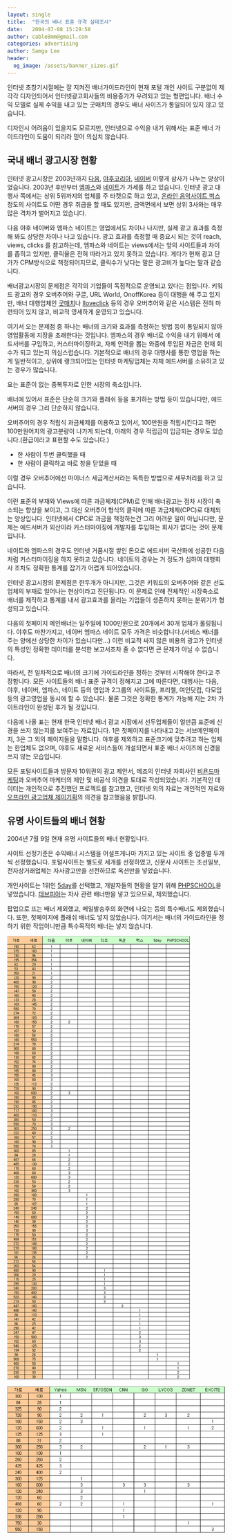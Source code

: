 ```yaml
---
layout: single
title:  "한국의 배너 표준 규격 실태조사"
date:   2004-07-08 15:29:58
author: cable8mm@gmail.com
categories: advertising
author: Samgu Lee
header:
  og_image: /assets/banner_sizes.gif
---
```


인터넷 초창기시절에는 잘 지켜진 배너가이드라인이 현재 포털 개인 사이트 구분없이 제각각 디자인되어서 인터넷광고회사들의 비용증가가 우려되고 있는 형편입니다. 배너 수익 모델로 실제 수익을 내고 있는 굿매치의 경우도 배너 사이즈가 통일되어 있지 않고 있습니다.

디자인시 어려움이 있을지도 모르지만, 인터넷으로 수익을 내기 위해서는 표준 배너 가이드라인이 도움이 되리라 믿어 의심치 않습니다.

## 국내 배너 광고시장 현황

인터넷 광고시장은 2003년까지 [다음](http://www.daum.net/), [야후코리아](http://www.yahoo.co.kr/), [네이버](http://www.naver.com/) 이렇게 삼사가 나누는 양상이었습니다. 2003년 후반부터 [엠파스](http://www.empas.com/)와 [네이트](http://www.nate.com/)가 가세를 하고 있습니다. 인터넷 광고 대행사 쪽에서는 상위 5위까지의 업체를 주 타켓으로 하고 있고, [온라인 음악사이트 벅스](http://www.bugs.co.kr/) 정도의 사이트도 어떤 경우 취급을 할 때도 있지만, 금액면에서 보면 상위 3사와는 매우 많은 격차가 벌어지고 있습니다.

다음 야후 네이버와 엠파스 네이트는 영업에서도 차이나 나지만, 실제 광고 효과를 측정해 봐도 상당한 차이나 나고 있습니다. 광고 효과를 측정할 때 중요시 되는 것이 reach, views, clicks 를 참고하는데, 엠파스와 네이트는 views에서는 앞의 사이트들과 차이를 좁히고 있지만, 클릭율은 전혀 따라가고 있지 못하고 있습니다. 게다가 현재 광고 단가가 CPM방식으로 책정되어지므로, 클릭수가 낮다는 말은 광고비가 높다는 말과 같습니다.

배너광고시장의 문제점은 각각의 기업들이 독점적으로 운영되고 있다는 점입니다. 키워드 광고의 경우 오버추어와 구글, URL World, OnoffKorea 등이 대행을 해 주고 있지만, 배너 대행업체인 [굿매치](http://www.goodmatch.co.kr/)나 [Iloveclick](http://www.ilikeclick.co.kr/) 등의 경우 오버추어와 같은 시스템은 전혀 마련되어 있지 않고, 비교적 영세하게 운영되고 있습니다.

여기서 오는 문제점 중 하나는 배너의 크기와 효과를 측정하는 방법 등이 통일되지 않아 영업활동에 지장을 초래한다는 것입니다. 엠파스의 경우 배너로 수익을 내기 위해서 에드서버를 구입하고, 커스터마이징하고, 자체 인력을 뽑는 와중에 투입된 자금은 현재 회수가 되고 있는지 의심스럽습니다. 기본적으로 배너의 경우 대행사를 통한 영업을 하는게 일반적이고, 상위에 랭크되어있는 인터넷 마케팅업체는 자체 에드서버를 소유하고 있는 경우가 많습니다.

요는 표준이 없는 중복투자로 인한 시장의 축소입니다.

배너에 있어서 표준은 단순히 크기와 플래쉬 등을 표기하는 방법 등이 있습니다만, 에드서버의 경우 그리 단순하지 않습니다.

오버추어의 경우 적립식 과금체제를 이용하고 있어서, 100만원을 적립시킨다고 하면 100만원어치의 광고분량이 나가게 되는데, 아래의 경우 적립금이 입금되는 경우도 있습니다.(환급이라고 표현할 수도 있습니다.)

- 한 사람이 두번 클릭했을 때
- 한 사람이 클릭하고 바로 창을 닫았을 때

이럴 경우 오버추어에선 마이너스 세금계산서라는 독특한 방법으로 세무처리를 하고 있습니다.

이런 표준의 부재와 Views에 따른 과금체제(CPM)로 인해 배너광고는 점차 시장이 축소되는 향상을 보이고, 그 대신 오버추어 형식의 클릭에 따른 과금체제(CPC)로 대체되는 양상입니다. 인터넷에서 CPC로 과금을 책정하는건 그리 어려운 일이 아닙니다만, 문제는 에드서버가 외산이라 커스터마이징에 개발자를 투입하는 회사가 없다는 것이 문제입니다.

네이트와 엠파스의 경우도 인터넷 거품시절 쌓인 돈으로 에드서버 국산화에 성공한 다음처럼 커스터마이징을 하지 못하고 있습니다. 네이트의 경우는 거 정도가 심하여 대행회사 조차도 정확한 통계를 잡기가 어렵게 되어있습니다.

인터넷 광고시장의 문제점은 한두개가 아니지만, 그것은 키워드의 오버추어와 같은 선도업체의 부재로 일어나는 현상이라고 진단됩니다. 이 문제로 인해 전체적인 시장축소로 배너를 제작하고 통계를 내서 광고효과를 올리는 기업들이 생존하지 못하는 분위기가 형성되고 있습니다.

다음의 첫페이지 메인배너는 일주일에 1000만원으로 20개에서 30개 업체가 롤링됩니다. 야후도 마찬가지고, 네이버 엠파스 네이트 모두 가격은 비슷합니다.(서비스 배너를 주는 양에선 상당한 차이가 있습니다만...) 이런 비교적 싸지 않은 비용의 광고가 인터넷의 특성인 정확한 데이터를 분석한 보고서조차 줄 수 없다면 큰 문제가 아닐 수 없습니다.

따라서, 전 일차적으로 배너의 크기에 가이드라인을 정하는 것부터 시작해야 한다고 주장합니다. 모든 사이트들의 배너 표준 규격이 정해지고 그에 따른다면, 대행사는 다음, 야후, 네이버, 엠파스, 네이트 등의 영업과 2그룹의 사이트들, 프리첼, 여인닷컴, 다모임 등의 광고영업을 동시에 할 수 있습니다. 물론 그것은 정확한 통계가 가능해 지는 2차 가이트라인이 완성된 후가 될 것입니다.

다음에 나올 표는 현재 한국 인터넷 배너 광고 시장에서 선두업체들이 얼만큼 표준에 신경을 쓰지 않는지를 보여주는 자료입니다. 1은 첫페이지를 나타내고 2는 서브메인페이지, 3은 그 외의 페이지들을 말합니다. 야후를 제외하고 표준크기에 맞추려고 하는 업체는 한업체도 없으며, 야후도 새로운 서비스들이 개설되면서 표준 배너 사이즈에 신경을 쓰지 않는 모습입니다.

모든 포털사이트들과 방문자 10위권의 광고 제안서, 메죠의 인터넷 자회사인 [비욘드마케팅](http://www.beyondmarketing.co.kr/)과 오버추어 마케터의 제안 및 비공식 의견을 토대로 작성되었습니다. 기본적인 데이터는 개인적으로 추진했던 프로젝트를 참고했고, 인터넷 외의 자료는 개인적인 자료와 [오프라인 광고업체 제이기획](http://www.etern.co.kr/)의 의견을 참고했음을 밝힙니다.

## 유명 사이트들의 배너 현황

2004년 7월 9일 현재 유명 사이트들의 배너 현황입니다.

사이트 선정기준은 수익배너 시스템을 어설프게나마 가지고 있는 사이트 중 업종별 두개씩 선정했습니다. 포털사이트는 별도로 세개를 선정하였고, 신문사 사이트는 조선일보, 전자상거래업체는 자사광고만을 선전하므로 옥션만을 넣었습니다.

개인사이트는 1위인 [5day](http://www.5day.co.kr/)를 선택했고, 개발자들의 현황을 알기 위해 [PHPSCHOOL](http://www.phpschool.com/)을 넣었습니다. [데브피아](http://www.devpia.com/)는 자사 관련 배너만을 넣고 있으므로, 제외했습니다.

팝업으로 뜨는 배너 제외했고, 메일발송후의 화면에 나오는 등의 특수배너도 제외했습니다. 또한, 첫페이지에 플래쉬 배너도 넣지 않았습니다. 여기서는 배너의 가이드라인을 정하기 위한 작업이니만큼 특수목적의 배너는 넣지 않습니다.

![Banner Size 1](/assets/banner_sizes.gif)

![Banner Size 2](/assets/banner_sizes2.gif)
